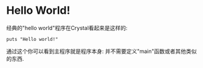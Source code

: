 # Hello World!

经典的"hello world"程序在Crystal看起来是这样的:

```crystal
puts "Hello world!"
```

通过这个你可以看到主程序就是程序本身: 并不需要定义"main"函数或者其他类似的东西.
